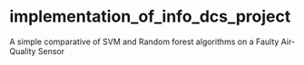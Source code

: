 # implementation_of_info_dcs_project
A simple comparative of SVM and Random forest algorithms on a Faulty Air-Quality Sensor 
